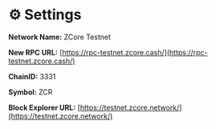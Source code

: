 # ⚙ Settings

**Network Name:** ZCore Testnet

**New RPC URL:** [https://rpc-testnet.zcore.cash/](https://rpc-testnet.zcore.cash/)

**ChainID:** 3331

**Symbol:** ZCR

**Block Explorer URL:** [https://testnet.zcore.network/](https://testnet.zcore.network/)
